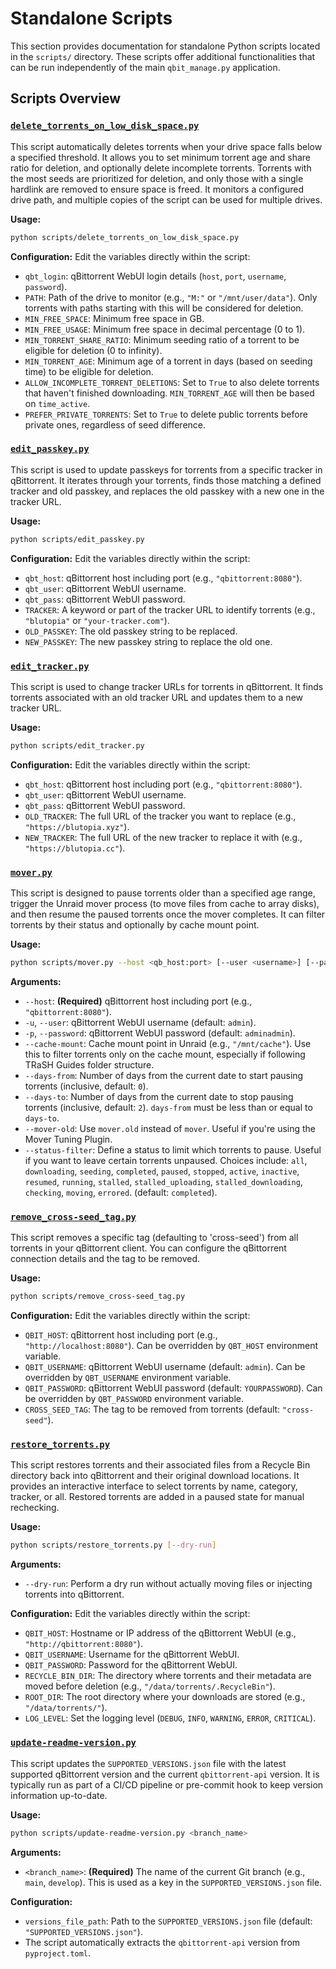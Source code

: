 # Standalone Scripts

This section provides documentation for standalone Python scripts located in the `scripts/` directory. These scripts offer additional functionalities that can be run independently of the main `qbit_manage.py` application.

## Scripts Overview

### [`delete_torrents_on_low_disk_space.py`](scripts/delete_torrents_on_low_disk_space.py)
This script automatically deletes torrents when your drive space falls below a specified threshold. It allows you to set minimum torrent age and share ratio for deletion, and optionally delete incomplete torrents. Torrents with the most seeds are prioritized for deletion, and only those with a single hardlink are removed to ensure space is freed. It monitors a configured drive path, and multiple copies of the script can be used for multiple drives.

**Usage:**
```bash
python scripts/delete_torrents_on_low_disk_space.py
```

**Configuration:**
Edit the variables directly within the script:
- `qbt_login`: qBittorrent WebUI login details (`host`, `port`, `username`, `password`).
- `PATH`: Path of the drive to monitor (e.g., `"M:"` or `"/mnt/user/data"`). Only torrents with paths starting with this will be considered for deletion.
- `MIN_FREE_SPACE`: Minimum free space in GB.
- `MIN_FREE_USAGE`: Minimum free space in decimal percentage (0 to 1).
- `MIN_TORRENT_SHARE_RATIO`: Minimum seeding ratio of a torrent to be eligible for deletion (0 to infinity).
- `MIN_TORRENT_AGE`: Minimum age of a torrent in days (based on seeding time) to be eligible for deletion.
- `ALLOW_INCOMPLETE_TORRENT_DELETIONS`: Set to `True` to also delete torrents that haven't finished downloading. `MIN_TORRENT_AGE` will then be based on `time_active`.
- `PREFER_PRIVATE_TORRENTS`: Set to `True` to delete public torrents before private ones, regardless of seed difference.

### [`edit_passkey.py`](scripts/edit_passkey.py)
This script is used to update passkeys for torrents from a specific tracker in qBittorrent. It iterates through your torrents, finds those matching a defined tracker and old passkey, and replaces the old passkey with a new one in the tracker URL.

**Usage:**
```bash
python scripts/edit_passkey.py
```

**Configuration:**
Edit the variables directly within the script:
- `qbt_host`: qBittorrent host including port (e.g., `"qbittorrent:8080"`).
- `qbt_user`: qBittorrent WebUI username.
- `qbt_pass`: qBittorrent WebUI password.
- `TRACKER`: A keyword or part of the tracker URL to identify torrents (e.g., `"blutopia"` or `"your-tracker.com"`).
- `OLD_PASSKEY`: The old passkey string to be replaced.
- `NEW_PASSKEY`: The new passkey string to replace the old one.

### [`edit_tracker.py`](scripts/edit_tracker.py)
This script is used to change tracker URLs for torrents in qBittorrent. It finds torrents associated with an old tracker URL and updates them to a new tracker URL.

**Usage:**
```bash
python scripts/edit_tracker.py
```

**Configuration:**
Edit the variables directly within the script:
- `qbt_host`: qBittorrent host including port (e.g., `"qbittorrent:8080"`).
- `qbt_user`: qBittorrent WebUI username.
- `qbt_pass`: qBittorrent WebUI password.
- `OLD_TRACKER`: The full URL of the tracker you want to replace (e.g., `"https://blutopia.xyz"`).
- `NEW_TRACKER`: The full URL of the new tracker to replace it with (e.g., `"https://blutopia.cc"`).

### [`mover.py`](scripts/mover.py)
This script is designed to pause torrents older than a specified age range, trigger the Unraid mover process (to move files from cache to array disks), and then resume the paused torrents once the mover completes. It can filter torrents by their status and optionally by cache mount point.

**Usage:**
```bash
python scripts/mover.py --host <qb_host:port> [--user <username>] [--password <password>] [--cache-mount <path>] [--days-from <days>] [--days-to <days>] [--mover-old] [--status-filter <status>]
```

**Arguments:**
- `--host`: **(Required)** qBittorrent host including port (e.g., `"qbittorrent:8080"`).
- `-u`, `--user`: qBittorrent WebUI username (default: `admin`).
- `-p`, `--password`: qBittorrent WebUI password (default: `adminadmin`).
- `--cache-mount`: Cache mount point in Unraid (e.g., `"/mnt/cache"`). Use this to filter torrents only on the cache mount, especially if following TRaSH Guides folder structure.
- `--days-from`: Number of days from the current date to start pausing torrents (inclusive, default: `0`).
- `--days-to`: Number of days from the current date to stop pausing torrents (inclusive, default: `2`). `days-from` must be less than or equal to `days-to`.
- `--mover-old`: Use `mover.old` instead of `mover`. Useful if you're using the Mover Tuning Plugin.
- `--status-filter`: Define a status to limit which torrents to pause. Useful if you want to leave certain torrents unpaused. Choices include: `all`, `downloading`, `seeding`, `completed`, `paused`, `stopped`, `active`, `inactive`, `resumed`, `running`, `stalled`, `stalled_uploading`, `stalled_downloading`, `checking`, `moving`, `errored`. (default: `completed`).

### [`remove_cross-seed_tag.py`](scripts/remove_cross-seed_tag.py)
This script removes a specific tag (defaulting to 'cross-seed') from all torrents in your qBittorrent client. You can configure the qBittorrent connection details and the tag to be removed.

**Usage:**
```bash
python scripts/remove_cross-seed_tag.py
```

**Configuration:**
Edit the variables directly within the script:
- `QBIT_HOST`: qBittorrent host including port (e.g., `"http://localhost:8080"`). Can be overridden by `QBT_HOST` environment variable.
- `QBIT_USERNAME`: qBittorrent WebUI username (default: `admin`). Can be overridden by `QBT_USERNAME` environment variable.
- `QBIT_PASSWORD`: qBittorrent WebUI password (default: `YOURPASSWORD`). Can be overridden by `QBT_PASSWORD` environment variable.
- `CROSS_SEED_TAG`: The tag to be removed from torrents (default: `"cross-seed"`).

### [`restore_torrents.py`](scripts/restore_torrents.py)
This script restores torrents and their associated files from a Recycle Bin directory back into qBittorrent and their original download locations. It provides an interactive interface to select torrents by name, category, tracker, or all. Restored torrents are added in a paused state for manual rechecking.

**Usage:**
```bash
python scripts/restore_torrents.py [--dry-run]
```

**Arguments:**
- `--dry-run`: Perform a dry run without actually moving files or injecting torrents into qBittorrent.

**Configuration:**
Edit the variables directly within the script:
- `QBIT_HOST`: Hostname or IP address of the qBittorrent WebUI (e.g., `"http://qbittorrent:8080"`).
- `QBIT_USERNAME`: Username for the qBittorrent WebUI.
- `QBIT_PASSWORD`: Password for the qBittorrent WebUI.
- `RECYCLE_BIN_DIR`: The directory where torrents and their metadata are moved before deletion (e.g., `"/data/torrents/.RecycleBin"`).
- `ROOT_DIR`: The root directory where your downloads are stored (e.g., `"/data/torrents/"`).
- `LOG_LEVEL`: Set the logging level (`DEBUG`, `INFO`, `WARNING`, `ERROR`, `CRITICAL`).

### [`update-readme-version.py`](scripts/update-readme-version.py)
This script updates the `SUPPORTED_VERSIONS.json` file with the latest supported qBittorrent version and the current `qbittorrent-api` version. It is typically run as part of a CI/CD pipeline or pre-commit hook to keep version information up-to-date.

**Usage:**
```bash
python scripts/update-readme-version.py <branch_name>
```

**Arguments:**
- `<branch_name>`: **(Required)** The name of the current Git branch (e.g., `main`, `develop`). This is used as a key in the `SUPPORTED_VERSIONS.json` file.

**Configuration:**
- `versions_file_path`: Path to the `SUPPORTED_VERSIONS.json` file (default: `"SUPPORTED_VERSIONS.json"`).
- The script automatically extracts the `qbittorrent-api` version from `pyproject.toml`.
